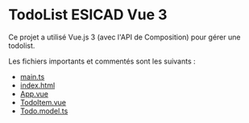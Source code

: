 # TodoList ESICAD Vue 3

Ce projet a utilisé Vue.js 3 (avec l'API de Composition) pour gérer une todolist.

Les fichiers importants et commentés sont les suivants :

- [main.ts](./src/main.ts)
- [index.html](./index.html)
- [App.vue](./src/App.vue)
- [TodoItem.vue](./src/components/TodoItem.vue)
- [Todo.model.ts](./src/models/Todo.model.ts)
